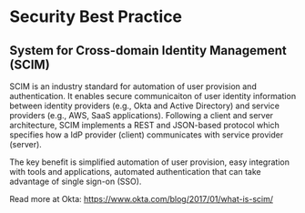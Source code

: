 # Security Best Practice

## System for Cross-domain Identity Management (SCIM)
SCIM is an industry standard for automation of user provision and authentication. It enables secure communicaiton of user identity information between identity providers (e.g., Okta and Active Directory) and service providers (e.g., AWS, SaaS applications). Following a client and server architecture, SCIM implements a REST and JSON-based protocol which specifies how a IdP provider (client) communicates with service provider (server). 

The key benefit is simplified automation of user provision, easy integration with tools and applications, automated authentication that can take advantage of single sign-on (SSO). 

Read more at Okta: https://www.okta.com/blog/2017/01/what-is-scim/
